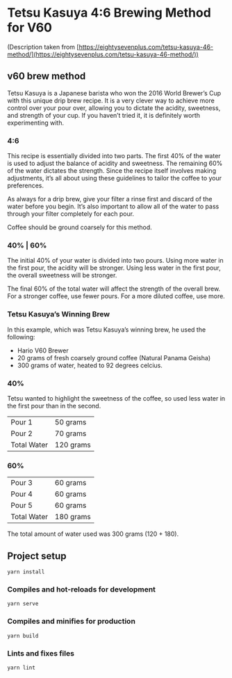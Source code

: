 # Tetsu Kasuya 4:6 Brewing Method for V60

(Description taken from [https://eightysevenplus.com/tetsu-kasuya-46-method/](https://eightysevenplus.com/tetsu-kasuya-46-method/))

## v60 brew method

Tetsu Kasuya is a Japanese barista who won the 2016 World Brewer’s Cup with this unique drip brew recipe. It is a very clever way to achieve more control over your pour over, allowing you to dictate the acidity, sweetness, and strength of your cup. If you haven’t tried it, it is definitely worth experimenting with.

### 4:6

This recipe is essentially divided into two parts. The first 40% of the water is used to adjust the balance of acidity and sweetness. The remaining 60% of the water dictates the strength. Since the recipe itself involves making adjustments, it’s all about using these guidelines to tailor the coffee to your preferences.

As always for a drip brew, give your filter a rinse first and discard of the water before you begin. It’s also important to allow all of the water to pass through your filter completely for each pour.

Coffee should be ground coarsely for this method.

### 40% | 60%

The initial 40% of your water is divided into two pours. Using more water in the first pour, the acidity will be stronger. Using less water in the first pour, the overall sweetness will be stronger.

The final 60% of the total water will affect the strength of the overall brew. For a stronger coffee, use fewer pours. For a more diluted coffee, use more.

### Tetsu Kasuya’s Winning Brew

In this example, which was Tetsu Kasuya’s winning brew, he used the following:

- Hario V60 Brewer
- 20 grams of fresh coarsely ground coffee (Natural Panama Geisha)
- 300 grams of water, heated to 92 degrees celcius.

### 40%
Tetsu wanted to highlight the sweetness of the coffee, so used less water in the first pour than in the second.

|             |           |
|:------------|:----------|
| Pour 1      | 50 grams  |
| Pour 2      | 70 grams  |
| Total Water | 120 grams |

### 60%

|             |           |
|:------------|:----------|
| Pour 3      | 60 grams  |
| Pour 4      | 60 grams  |
| Pour 5      | 60 grams  |
| Total Water | 180 grams |

The total amount of water used was 300 grams (120 + 180).

## Project setup

```
yarn install
```

### Compiles and hot-reloads for development
```
yarn serve
```

### Compiles and minifies for production
```
yarn build
```

### Lints and fixes files
```
yarn lint
```
